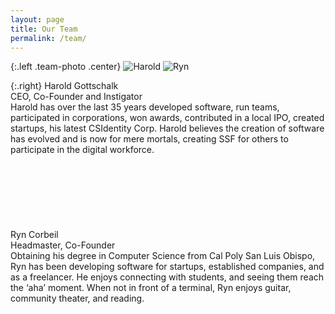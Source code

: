 ```yaml
---
layout: page
title: Our Team
permalink: /team/
---
```


{:.left .team-photo .center}
![Harold](https://jekyll-demo-andy-eagle.c9.io/assets/21.png)
![Ryn](https://jekyll-demo-andy-eagle.c9.io/assets/1.png)

{:.right}
Harold Gottschalk  
CEO, Co-Founder and Instigator‏  
Harold has over the last 35 years developed software, run teams, 
participated in corporations, won awards, contributed in a local IPO, 
created startups, his latest CSIdentity Corp. 
Harold believes the creation of software has evolved and is now for mere mortals, 
creating SSF for others to participate in the digital workforce.  
<br />
<br />
<br />
<br />
<br />
<br />
<br />
Ryn Corbeil  
Headmaster, Co-Founder  
Obtaining his degree in Computer Science from Cal Poly San Luis Obispo, 
Ryn has been developing software for startups, established companies, 
and as a freelancer. He enjoys connecting with students, and seeing them reach the ‘aha’ moment. 
When not in front of a terminal, Ryn enjoys guitar, community theater, and reading.